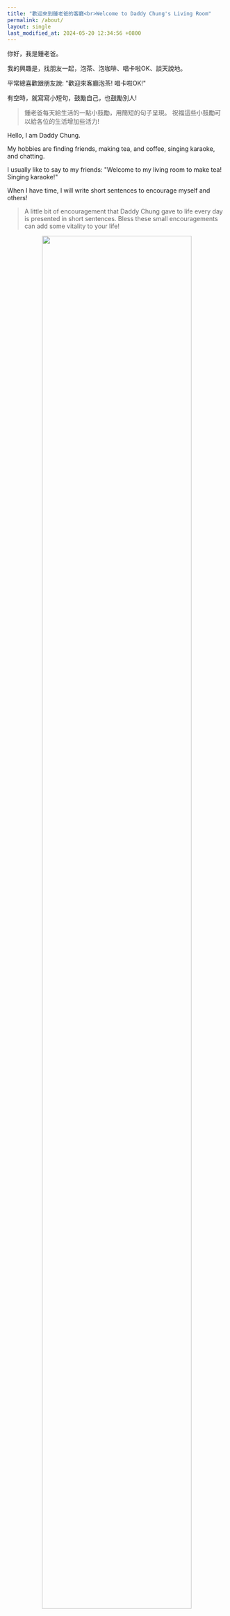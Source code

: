 ```yaml
---
title: "歡迎來到鍾老爸的客廳<br>Welcome to Daddy Chung's Living Room"
permalink: /about/
layout: single
last_modified_at: 2024-05-20 12:34:56 +0800 
---
```


你好，我是鍾老爸。

我的興趣是，找朋友一起，泡茶、泡咖啡、唱卡啦OK、談天說地。

平常總喜歡跟朋友說: "歡迎來客廳泡茶! 唱卡啦OK!"

有空時，就寫寫小短句，鼓勵自己，也鼓勵別人!

> 鍾老爸每天給生活的一點小鼓勵，用簡短的句子呈現。
> 祝福這些小鼓勵可以給各位的生活增加些活力!

Hello, I am Daddy Chung.

My hobbies are finding friends, making tea, and coffee, singing karaoke, and chatting.

I usually like to say to my friends: "Welcome to my living room to make tea! Singing karaoke!"

When I have time, I will write short sentences to encourage myself and others!

> A little bit of encouragement that Daddy Chung gave to life every day is presented in short sentences.
> Bless these small encouragements can add some vitality to your life!

<!--
![鍾老爸在客廳泡茶](/assets/images/2024/20230711_193425_1024px.jpg){:height="90%" width="90%"}
-->

<figure>
<center>
  <img src="{{ site.url }}{{ site.baseurl }}/assets/images/2024/20230711_193425_1024px.jpg" alt="" style="width:90%">
  <figcaption>鍾老爸在客廳泡茶。(2023-07-11攝影)<br>Daddy Chung was making tea in the living room. (Photography on 2023-07-11)</figcaption>
</center>
</figure>

<!--
<figure>
<center>
  <img src="https://upload.wikimedia.org/wikipedia/commons/8/82/Mr._Ming-Hui_Chung_made_tea_in_the_living_room.jpg" alt="" style="width:90%">
  <figcaption>鍾老爸在客廳泡茶 (2023-07-11攝影)。</figcaption>
</center>
</figure>
-->

# 關於鍾老爸

從事文化與印刷工作達50餘年，期間也熱衷於社會服務。  
曾參與國際獅子會社會服務工作，進行雙邊交流及國際合作。與韓國獅子會成立姐妹會。  
曾擔任過後備軍人輔導中心秘書，進行社會服務及急難救助工作。  
當選全國模範勞工，表彰其於勞工事務的付出。
創立台中市西區後備軍人青溪協會，整合後備力量，服務社會。

---
<!--

# Support / 贊助

> 創作總是需要支持與贊助!
> 
> 來杯咖啡吧!
> 
> 成為我們一起前進的動力!

> Creation always requires support and sponsorship!
> 
> Buy me a coffee!
> 
> Be the driving force for us to move forward together!

<a href="https://www.buymeacoffee.com/hsienching" target="_blank"><img src="https://cdn.buymeacoffee.com/buttons/v2/default-yellow.png" alt="Buy Me A Coffee" style="height: 60px !important;width: 217px !important;" ></a>

![QR code of BMC](/assets/image/support/bmc_qr.png){:height="30%" width="30%"}

-->